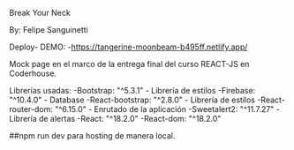 Break Your Neck

By: Felipe Sanguinetti

Deploy- DEMO: -https://tangerine-moonbeam-b495ff.netlify.app/

Mock page en el marco de la entrega final del curso REACT-JS en Coderhouse.

Librerías usadas:
-Bootstrap: "^5.3.1" - Librería de estilos
-Firebase: "^10.4.0" - Database
-React-bootstrap: "^2.8.0" - Librería de estilos
-React-router-dom: "^6.15.0" - Enrutado de la aplicación
-Sweetalert2: "^11.7.27" - Librería de alertas
-React: "^18.2.0"
-React-dom: "^18.2.0"


##npm run dev para hosting de manera local.
